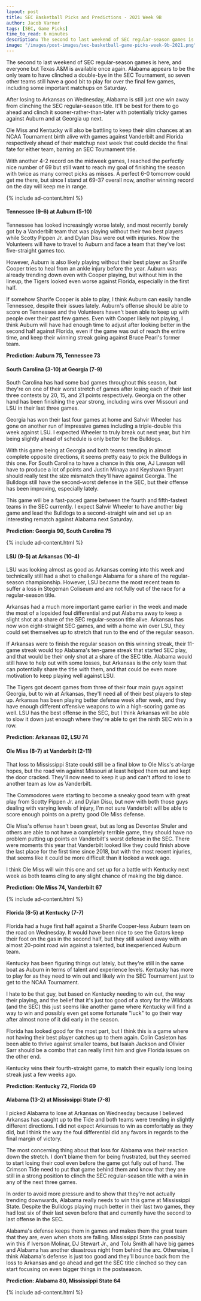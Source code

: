 ```yaml
---
layout: post
title: SEC Basketball Picks and Predictions - 2021 Week 9B
author: Jacob Varner
tags: [SEC, Game Picks]
time_to_read: 6 minutes
description: The second to last weekend of SEC regular-season games is here, and everyone but Texas A&M is available once again. Alabama appears to be the only team to have clinched a double-bye in the SEC Tournament, so seven other teams still have a good bit to play for over the final few games, including some important matchups on Saturday.
image: "/images/post-images/sec-basketball-game-picks-week-9b-2021.png"
---
```


The second to last weekend of SEC regular-season games is here, and everyone but Texas A&M is available once again. Alabama appears to be the only team to have clinched a double-bye in the SEC Tournament, so seven other teams still have a good bit to play for over the final few games, including some important matchups on Saturday.

After losing to Arkansas on Wednesday, Alabama is still just one win away from clinching the SEC regular-season title. It'll be best for them to go ahead and clinch it sooner-rather-than-later with potentially tricky games against Auburn and at Georgia up next.

Ole Miss and Kentucky will also be battling to keep their slim chances at an NCAA Tournament birth alive with games against Vanderbilt and Florida respectively ahead of their matchup next week that could decide the final fate for either team, barring an SEC Tournament title.

With another 4-2 record on the midweek games, I reached the perfectly nice number of 69 but still want to reach my goal of finishing the season with twice as many correct picks as misses. A perfect 6-0 tomorrow could get me there, but since I stand at 69-37 overall now, another winning record on the day will keep me in range.

{% include ad-content.html %}

#### Tennessee (9-6) at Auburn (5-10)

Tennessee has looked increasingly worse lately, and most recently barely got by a Vanderbilt team that was playing without their two best players while Scotty Pippen Jr. and Dylan Disu were out with injuries. Now the Volunteers will have to travel to Auburn and face a team that they've lost five-straight games too.

However, Auburn is also likely playing without their best player as Sharife Cooper tries to heal from an ankle injury before the year. Auburn was already trending down even with Cooper playing, but without him in the lineup, the Tigers looked even worse against Florida, especially in the first half.

If somehow Sharife Cooper is able to play, I think Auburn can easily handle Tennessee, despite their issues lately. Auburn's offense should be able to score on Tennessee and the Volunteers haven't been able to keep up with people over their past few games. Even with Cooper likely not playing, I think Auburn will have had enough time to adjust after looking better in the second half against Florida, even if the game was out of reach the entire time, and keep their winning streak going against Bruce Pearl's former team.

**Prediction: Auburn 75, Tennessee 73**

#### South Carolina (3-10) at Georgia (7-9)

South Carolina has had some bad games throughout this season, but they're on one of their worst stretch of games after losing each of their last three contests by 20, 15, and 21 points respectively. Georgia on the other hand has been finishing the year strong, including wins over Missouri and LSU in their last three games.

Georgia has won their last four games at home and Sahvir Wheeler has gone on another run of impressive games including a triple-double this week against LSU. I expected Wheeler to truly break out next year, but him being slightly ahead of schedule is only better for the Bulldogs.

With this game being at Georgia and both teams trending in almost complete opposite directions, it seems pretty easy to pick the Bulldogs in this one. For South Carolina to have a chance in this one, AJ Lawson will have to produce a lot of points and Justin Minaya and Keyshawn Bryant should really test the size mismatch they'll have against Georgia. The Bulldogs still have the second-worst defense in the SEC, but their offense has been improving, especially lately.

This game will be a fast-paced game between the fourth and fifth-fastest teams in the SEC currently. I expect Sahvir Wheeler to have another big game and lead the Bulldogs to a second-straight win and set up an interesting rematch against Alabama next Saturday.

**Prediction: Georgia 90, South Carolina 75**

{% include ad-content.html %}

#### LSU (9-5) at Arkansas (10-4)

LSU was looking almost as good as Arkansas coming into this week and technically still had a shot to challenge Alabama for a share of the regular-season championship. However, LSU became the most recent team to suffer a loss in Stegeman Coliseum and are not fully out of the race for a regular-season title.

Arkansas had a much more important game earlier in the week and made the most of a lopsided foul differential and put Alabama away to keep a slight shot at a share of the SEC regular-season title alive. Arkansas has now won eight-straight SEC games, and with a home win over LSU, they could set themselves up to stretch that run to the end of the regular season.

If Arkansas were to finish the regular season on this winning streak, their 11-game streak would top Alabama's ten-game streak that started SEC play, and that would be their only shot at a share of the SEC title. Alabama would still have to help out with some losses, but Arkansas is the only team that can potentially share the title with them, and that could be even more motivation to keep playing well against LSU.

The Tigers got decent games from three of their four main guys against Georgia, but to win at Arkansas, they'll need all of their best players to step up. Arkansas has been playing better defense week after week, and they have enough different offensive weapons to win a high-scoring game as well. LSU has the best offense in the SEC, but I think Arkansas will be able to slow it down just enough where they're able to get the ninth SEC win in a row.

**Prediction: Arkansas 82, LSU 74**

#### Ole Miss (8-7) at Vanderbilt (2-11)

That loss to Mississippi State could still be a final blow to Ole Miss's at-large hopes, but the road win against Missouri at least helped them out and kept the door cracked. They'll now need to keep it up and can't afford to lose to another team as low as Vanderbilt.

The Commodores were starting to become a sneaky good team with great play from Scotty Pippen Jr. and Dylan Disu, but now with both those guys dealing with varying levels of injury, I'm not sure Vanderbilt will be able to score enough points on a pretty good Ole Miss defense.

Ole Miss's offense hasn't been great, but as long as Devontae Shuler and others are able to not have a completely terrible game, they should have no problem putting up points on Vanderbilt's worst defense in the SEC. There were moments this year that Vanderbilt looked like they could finish above the last place for the first time since 2018, but with the most recent injuries, that seems like it could be more difficult than it looked a week ago.

I think Ole Miss will win this one and set up for a battle with Kentucky next week as both teams cling to any slight chance of making the big dance.

**Prediction: Ole Miss 74, Vanderbilt 67**

{% include ad-content.html %}

#### Florida (8-5) at Kentucky (7-7)

Florida had a huge first half against a Sharife Cooper-less Auburn team on the road on Wednesday. It would have been nice to see the Gators keep their foot on the gas in the second half, but they still walked away with an almost 20-point road win against a talented, but inexperienced Auburn team.

Kentucky has been figuring things out lately, but they're still in the same boat as Auburn in terms of talent and experience levels. Kentucky has more to play for as they need to win out and likely win the SEC Tournament just to get to the NCAA Tournament.

I hate to be that guy, but based on Kentucky needing to win out, the way their playing, and the belief that it's just too good of a story for the Wildcats (and the SEC) this just seems like another game where Kentucky will find a way to win and possibly even get some fortunate "luck" to go their way after almost none of it did early in the season.

Florida has looked good for the most part, but I think this is a game where not having their best player catches up to them again. Colin Casleton has been able to thrive against smaller teams, but Isaiah Jackson and Olivier Sarr should be a combo that can really limit him and give Florida issues on the other end.

Kentucky wins their fourth-straight game, to match their equally long losing streak just a few weeks ago.

**Prediction: Kentucky 72, Florida 69**

#### Alabama (13-2) at Mississippi State (7-8)

I picked Alabama to lose at Arkansas on Wednesday because I believed Arkansas has caught up to the Tide and both teams were trending in slightly different directions. I did not expect Arkansas to win as comfortably as they did, but I think the way the foul differential did any favors in regards to the final margin of victory.

The most concerning thing about that loss for Alabama was their reaction down the stretch. I don't blame them for being frustrated, but they seemed to start losing their cool even before the game got fully out of hand. The Crimson Tide need to put that game behind them and know that they are still in a strong position to clinch the SEC regular-season title with a win in any of the next three games.

In order to avoid more pressure and to show that they're not actually trending downwards, Alabama really needs to win this game at Mississippi State. Despite the Bulldogs playing much better in their last two games, they had lost six of their last seven before that and currently have the second to last offense in the SEC.

Alabama's defense keeps them in games and makes them the great team that they are, even when shots are falling. Mississippi State can possibly win this if Iverson Molinar, DJ Stewart Jr., and Tolu Smith all have big games and Alabama has another disastrous night from behind the arc. Otherwise, I think Alabama's defense is just too good and they'll bounce back from the loss to Arkansas and go ahead and get the SEC title clinched so they can start focusing on even bigger things in the postseason.

**Prediction: Alabama 80, Mississippi State 64**

{% include ad-content.html %}